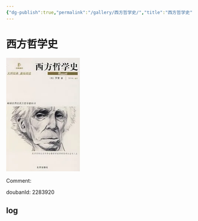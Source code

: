 ```yaml
---
{"dg-publish":true,"permalink":"/gallery/西方哲学史/","title":"西方哲学史"}
---
```



# 西方哲学史

![image](https://raw.githubusercontent.com/hiraethecho/picx-images-hosting/master/picgo/20250529165627.webp)

Comment: 



doubanId: 2283920

## log

